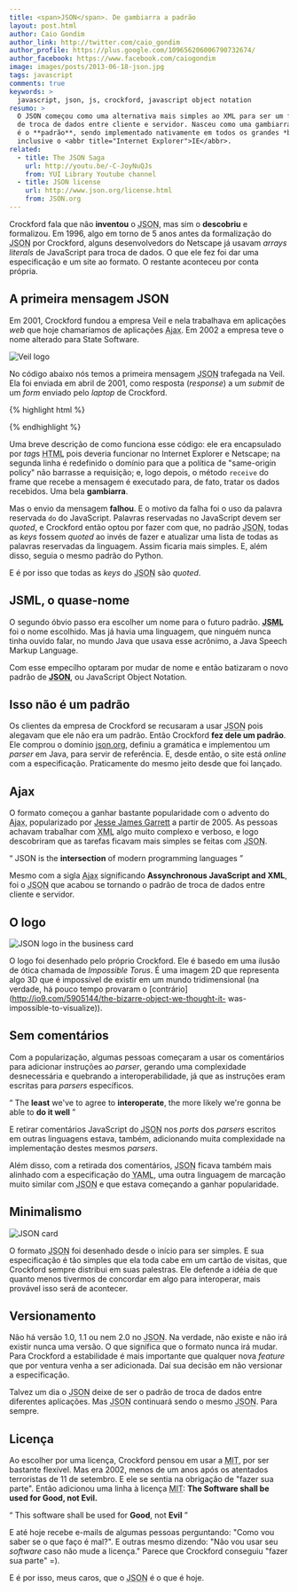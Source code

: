 ```yaml
---
title: <span>JSON</span>. De gambiarra a padrão
layout: post.html
author: Caio Gondim
author_link: http://twitter.com/caio_gondim
author_profile: https://plus.google.com/109656206006790732674/
author_facebook: https://www.facebook.com/caiogondim
image: images/posts/2013-06-18-json.jpg
tags: javascript
comments: true
keywords: >
  javascript, json, js, crockford, javascript object notation
resumo: >
  O JSON começou como uma alternativa mais simples ao XML para ser um formato
  de troca de dados entre cliente e servidor. Nasceu como uma gambiarra e hoje
  é o **padrão**, sendo implementado nativamente em todos os grandes *browsers*,
  inclusive o <abbr title="Internet Explorer">IE</abbr>.
related:
  - title: The JSON Saga
    url: http://youtu.be/-C-JoyNuQJs
    from: YUI Library Youtube channel
  - title: JSON license
    url: http://www.json.org/license.html
    from: JSON.org
---
```


Crockford fala que não **inventou** o <abbr title="JavaScript Object
Notation">JSON</abbr>, mas sim o **descobriu** e formalizou. Em 1996, algo em
torno de 5 anos antes da formalização do <abbr title="JavaScript Object
Notation">JSON</abbr> por Crockford, alguns desenvolvedors do Netscape já usavam
*arrays literals* de JavaScript para troca de dados. O que ele fez foi dar uma
especificação e um site ao formato. O restante aconteceu por conta própria.

## A primeira mensagem JSON

Em 2001, Crockford fundou a empresa Veil e nela trabalhava em aplicações *web*
que hoje chamaríamos de aplicações <abbr title="Assynchronous JavaScript and
XML">Ajax</abbr>. Em 2002 a empresa teve o nome alterado para State Software.

![Veil logo](/images/posts/2013-06-18-veil-logo.jpg)

No código abaixo nós temos a primeira mensagem <abbr title="JavaScript Object
Notation">JSON</abbr> trafegada na Veil. Ela foi enviada em abril de 2001, como
resposta (*response*) a um *submit* de um *form* enviado pelo *laptop* de
Crockford.

{% highlight html %}
<html><head><script>
  document.domain = 'fudco.com';
  parent.session.receive(
    {to: "session", do: "test",
    "text": "Hello world"}
  );
</script></head></html>
{% endhighlight %}

Uma breve descrição de como funciona esse código: ele era encapsulado por *tag*s
<abbr title="HyperText Markup Language">HTML</abbr> pois deveria funcionar no
Internet Explorer e Netscape; na segunda linha é redefinido o domínio para que a
política de "same-origin policy" não barrasse a requisição; e, logo depois, o
método `receive` do frame que recebe a mensagem é executado para, de fato,
tratar os dados recebidos. Uma bela **gambiarra**.

Mas o envio da mensagem **falhou**. E o motivo da falha foi o uso da palavra
reservada `do` do JavaScript. Palavras reservadas no JavaScript devem ser
*quoted*, e Crockford então optou por fazer com que, no padrão <abbr
title="JavaScript Object Notation">JSON</abbr>, todas as *keys* fossem *quoted*
ao invés de fazer e atualizar uma lista de todas as palavras reservadas da
linguagem. Assim ficaria mais simples. E, além disso, seguia o mesmo padrão do
Python.

E é por isso que todas as *keys* do <abbr title="JavaScript Object
Notation">JSON</abbr> são *quoted*.

## JSML, o quase-nome

O segundo óbvio passo era escolher um nome para o futuro padrão. **<abbr
title="Java Speech Markup Language">JSML</abbr>** foi o nome escolhido. Mas já
havia uma linguagem, que ninguém nunca tinha ouvido falar, no mundo Java que
usava esse acrônimo, a Java Speech Markup Language.

Com esse empecílho optaram por mudar de nome e então batizaram o novo padrão de
**<abbr title="JavaScript Object Notation">JSON</abbr>**, ou JavaScript Object
Notation.

## Isso não é um padrão

Os clientes da empresa de Crockford se recusaram a usar <abbr title="JavaScript
Object Notation">JSON</abbr> pois alegavam que ele não era um padrão. Então
Crockford **fez dele um padrão**. Ele comprou o domínio
[json.org](http://json.org), definiu a gramática e implementou um *parser* em
Java, para servir de referência. E, desde então, o site está *online* com a
especificação. Praticamente do mesmo jeito desde que foi lançado.

## Ajax

O formato começou a ganhar bastante popularidade com o advento do <abbr
title="Assynchronous JavaScript and XML">Ajax</abbr>, popularizado por [Jesse
James Garrett](http://www.adaptivepath.com/ideas/ajax-new-approach-web-applications)
a partir de 2005. As pessoas achavam trabalhar com <abbr
title="Extensible Markup Language">XML</abbr> algo muito complexo e verboso, e
logo descobriram que as tarefas ficavam mais simples se feitas com <abbr
title="JavaScript Object Notation">JSON</abbr>.

<q class="pushing-quotes">
  JSON is the <strong>intersection</strong> of modern programming languages
</q>

Mesmo com a sigla <abbr title="Assynchronous JavaScript and XML">Ajax</abbr>
significando **Assynchronous JavaScript and XML**, foi o <abbr title="JavaScript
Object Notation">JSON</abbr> que acabou se tornando o padrão de troca de dados
entre cliente e servidor.

## O logo

![JSON logo in the business card](/images/posts/2013-06-18-json-logo-card.jpg)

O logo foi desenhado pelo próprio Crockford. Ele é basedo em uma ilusão de ótica
chamada de *Impossible Torus*. É uma imagem 2D que representa algo 3D que é
impossível de existir em um mundo tridimensional (na verdade, há pouco tempo
provaram o [contrário](http://io9.com/5905144/the-bizarre-object-we-thought-it-
was-impossible-to-visualize)).

## Sem comentários

Com a popularização, algumas pessoas começaram a usar os comentários
para adicionar instruções ao *parser*, gerando uma complexidade desnecessária
e quebrando a interoperabilidade, já que as instruções eram escritas
para *parsers* específicos.

<q class="pushing-quotes">
  The <strong>least</strong> we've to agree to
  <strong>interoperate</strong>, the more likely we're gonna be able to
  <strong>do it well</strong>
</q>

E retirar comentários JavaScript do <abbr title="JavaScript Object
Notation">JSON</abbr> nos *ports* dos *parsers* escritos em outras linguagens
estava, também, adicionando muita complexidade na implementação destes mesmos
*parsers*.

Além disso, com a retirada dos comentários, <abbr title="JavaScript Object
Notation">JSON</abbr> ficava também mais alinhado com a especificação do <abbr
title="YAML Ain't Markup Language">YAML</abbr>, uma outra linguagem de marcação
muito similar com <abbr title="JavaScript Object Notation">JSON</abbr> e que
estava começando a ganhar popularidade.

## Minimalismo

![JSON card](/images/posts/2013-06-18-json-card.jpg)

O formato <abbr title="JavaScript Object Notation">JSON</abbr> foi desenhado
desde o início para ser simples. E sua especificação é tão simples que ela toda
cabe em um cartão de visitas, que Crockford sempre distribui em suas palestras.
Ele defende a idéia de que quanto menos tivermos de concordar em algo para
interoperar, mais provável isso será de acontecer.

## Versionamento

Não há versão 1.0, 1.1 ou nem 2.0 no <abbr title="JavaScript Object
Notation">JSON</abbr>. Na verdade, não existe e não irá existir nunca uma
versão. O que significa que o formato nunca irá mudar. Para Crockford a
estabilidade é mais importante que qualquer nova *feature* que por ventura venha
a ser adicionada. Daí sua decisão em não versionar a especificação.

Talvez um dia o <abbr title="JavaScript Object Notation">JSON</abbr> deixe de
ser o padrão de troca de dados entre diferentes aplicações. Mas <abbr
title="JavaScript Object Notation">JSON</abbr> continuará sendo o mesmo <abbr
title="JavaScript Object Notation">JSON</abbr>. Para sempre.

## Licença

Ao escolher por uma licença, Crockford pensou em usar a <abbr
title="Massachusetts Institute of Technology">MIT</abbr>, por ser bastante
flexível. Mas era 2002, menos de um anos após os atentados terroristas de 11 de
setembro. E ele se sentia na obrigação de "fazer sua parte". Então adicionou uma
linha à licença <abbr title="Massachusetts Institute of Technology">MIT</abbr>:
**The Software shall be used for Good, not Evil.**

<q class="pushing-quotes">
  This software shall be used for <strong>Good</strong>, not
  <strong>Evil</strong>
</q>

E até hoje recebe e-mails de algumas pessoas perguntando: "Como vou saber se o
que faço é mal?". E outras mesmo dizendo: "Não vou usar seu *software* caso não
mude a licença." Parece que Crockford conseguiu "fazer sua parte" =).

E é por isso, meus caros, que o <abbr title="JavaScript Object
Notation">JSON</abbr> é o que é hoje.

